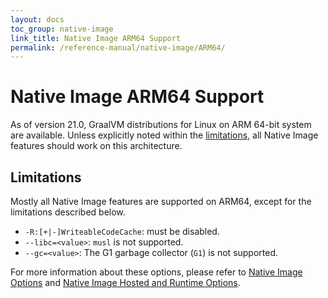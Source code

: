 ```yaml
---
layout: docs
toc_group: native-image
link_title: Native Image ARM64 Support
permalink: /reference-manual/native-image/ARM64/
---
```


# Native Image ARM64 Support

As of version 21.0, GraalVM distributions for Linux on ARM 64-bit system are available.
Unless explicitly noted within the [limitations](#Limitations), all Native Image features should work on this architecture.

## Limitations

Mostly all Native Image features are supported on ARM64, except for the limitations described below.

* `-R:[+|-]WriteableCodeCache`: must be disabled.
* `--libc=<value>`: `musl` is not supported.
* `--gc=<value>`: The G1 garbage collector (`G1`) is not supported.

For more information about these options, please refer to [Native Image Options](Options.md) and [Native Image Hosted and Runtime Options](HostedvsRuntimeOptions.md).
